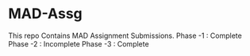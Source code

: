 # MAD-Assg
This repo Contains MAD Assignment Submissions. 
Phase -1 : Complete
Phase -2 : Incomplete
Phase -3 : Complete


